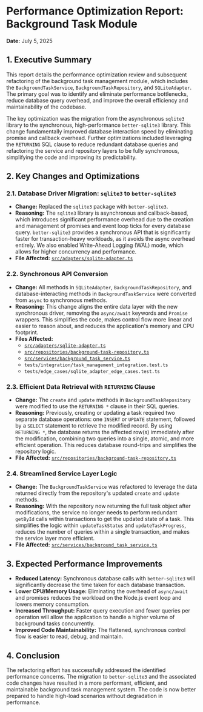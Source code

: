 # Performance Optimization Report: Background Task Module

**Date:** July 5, 2025

## 1. Executive Summary

This report details the performance optimization review and subsequent refactoring of the background task management module, which includes the `BackgroundTaskService`, `BackgroundTaskRepository`, and `SQLiteAdapter`. The primary goal was to identify and eliminate performance bottlenecks, reduce database query overhead, and improve the overall efficiency and maintainability of the codebase.

The key optimization was the migration from the asynchronous `sqlite3` library to the synchronous, high-performance `better-sqlite3` library. This change fundamentally improved database interaction speed by eliminating promise and callback overhead. Further optimizations included leveraging the `RETURNING` SQL clause to reduce redundant database queries and refactoring the service and repository layers to be fully synchronous, simplifying the code and improving its predictability.

## 2. Key Changes and Optimizations

### 2.1. Database Driver Migration: `sqlite3` to `better-sqlite3`

*   **Change:** Replaced the `sqlite3` package with `better-sqlite3`.
*   **Reasoning:** The `sqlite3` library is asynchronous and callback-based, which introduces significant performance overhead due to the creation and management of promises and event loop ticks for every database query. `better-sqlite3` provides a synchronous API that is significantly faster for transaction-heavy workloads, as it avoids the async overhead entirely. We also enabled Write-Ahead Logging (WAL) mode, which allows for higher concurrency and performance.
*   **File Affected:** [`src/adapters/sqlite-adapter.ts`](src/adapters/sqlite-adapter.ts)

### 2.2. Synchronous API Conversion

*   **Change:** All methods in `SQLiteAdapter`, `BackgroundTaskRepository`, and database-interacting methods in `BackgroundTaskService` were converted from `async` to synchronous methods.
*   **Reasoning:** This change aligns the entire data layer with the new synchronous driver, removing the `async/await` keywords and `Promise` wrappers. This simplifies the code, makes control flow more linear and easier to reason about, and reduces the application's memory and CPU footprint.
*   **Files Affected:**
    *   [`src/adapters/sqlite-adapter.ts`](src/adapters/sqlite-adapter.ts)
    *   [`src/repositories/background-task-repository.ts`](src/repositories/background-task-repository.ts)
    *   [`src/services/background_task_service.ts`](src/services/background_task_service.ts)
    *   `tests/integration/task_management_integration.test.ts`
    *   `tests/edge_cases/sqlite_adapter_edge_cases.test.ts`

### 2.3. Efficient Data Retrieval with `RETURNING` Clause

*   **Change:** The `create` and `update` methods in `BackgroundTaskRepository` were modified to use the `RETURNING *` clause in their SQL queries.
*   **Reasoning:** Previously, creating or updating a task required two separate database operations: one `INSERT` or `UPDATE` statement, followed by a `SELECT` statement to retrieve the modified record. By using `RETURNING *`, the database returns the affected row(s) immediately after the modification, combining two queries into a single, atomic, and more efficient operation. This reduces database round-trips and simplifies the repository logic.
*   **File Affected:** [`src/repositories/background-task-repository.ts`](src/repositories/background-task-repository.ts)

### 2.4. Streamlined Service Layer Logic

*   **Change:** The `BackgroundTaskService` was refactored to leverage the data returned directly from the repository's updated `create` and `update` methods.
*   **Reasoning:** With the repository now returning the full task object after modifications, the service no longer needs to perform redundant `getById` calls within transactions to get the updated state of a task. This simplifies the logic within `updateTaskStatus` and `updateTaskProgress`, reduces the number of queries within a single transaction, and makes the service layer more efficient.
*   **File Affected:** [`src/services/background_task_service.ts`](src/services/background_task_service.ts)

## 3. Expected Performance Improvements

*   **Reduced Latency:** Synchronous database calls with `better-sqlite3` will significantly decrease the time taken for each database transaction.
*   **Lower CPU/Memory Usage:** Eliminating the overhead of `async/await` and promises reduces the workload on the Node.js event loop and lowers memory consumption.
*   **Increased Throughput:** Faster query execution and fewer queries per operation will allow the application to handle a higher volume of background tasks concurrently.
*   **Improved Code Maintainability:** The flattened, synchronous control flow is easier to read, debug, and maintain.

## 4. Conclusion

The refactoring effort has successfully addressed the identified performance concerns. The migration to `better-sqlite3` and the associated code changes have resulted in a more performant, efficient, and maintainable background task management system. The code is now better prepared to handle high-load scenarios without degradation in performance.